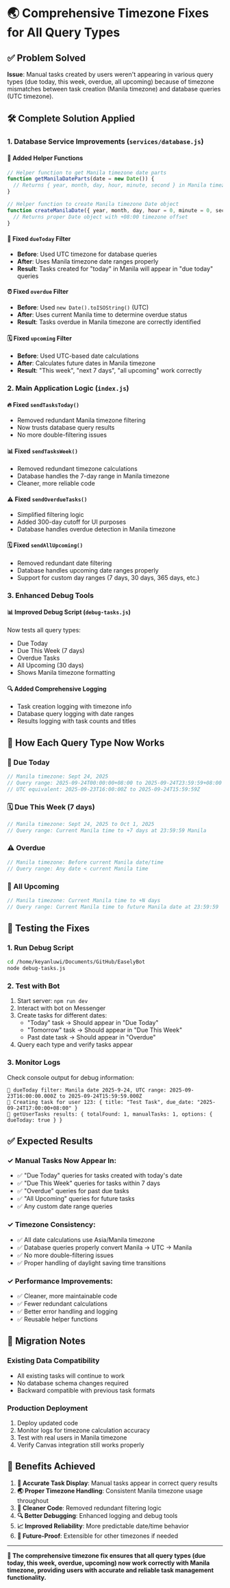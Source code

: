 # 🌏 **Comprehensive Timezone Fixes for All Query Types**

## ✅ **Problem Solved**

**Issue**: Manual tasks created by users weren't appearing in various query types (due today, this week, overdue, all upcoming) because of timezone mismatches between task creation (Manila timezone) and database queries (UTC timezone).

## 🛠️ **Complete Solution Applied**

### **1. Database Service Improvements** (`services/database.js`)

#### **🔧 Added Helper Functions**
```javascript
// Helper function to get Manila timezone date parts
function getManilaDateParts(date = new Date()) {
  // Returns { year, month, day, hour, minute, second } in Manila timezone
}

// Helper function to create Manila timezone Date object
function createManilaDate({ year, month, day, hour = 0, minute = 0, second = 0 }) {
  // Returns proper Date object with +08:00 timezone offset
}
```

#### **📅 Fixed `dueToday` Filter**
- **Before**: Used UTC timezone for database queries
- **After**: Uses Manila timezone date ranges properly
- **Result**: Tasks created for "today" in Manila will appear in "due today" queries

#### **⏰ Fixed `overdue` Filter** 
- **Before**: Used `new Date().toISOString()` (UTC)
- **After**: Uses current Manila time to determine overdue status
- **Result**: Tasks overdue in Manila timezone are correctly identified

#### **🗓️ Fixed `upcoming` Filter**
- **Before**: Used UTC-based date calculations
- **After**: Calculates future dates in Manila timezone
- **Result**: "This week", "next 7 days", "all upcoming" work correctly

### **2. Main Application Logic** (`index.js`)

#### **🔥 Fixed `sendTasksToday()`**
- Removed redundant Manila timezone filtering
- Now trusts database query results
- No more double-filtering issues

#### **📊 Fixed `sendTasksWeek()`**  
- Removed redundant timezone calculations
- Database handles the 7-day range in Manila timezone
- Cleaner, more reliable code

#### **⚠️ Fixed `sendOverdueTasks()`**
- Simplified filtering logic
- Added 300-day cutoff for UI purposes
- Database handles overdue detection in Manila timezone

#### **🗓️ Fixed `sendAllUpcoming()`**
- Removed redundant date filtering
- Database handles upcoming date ranges properly
- Support for custom day ranges (7 days, 30 days, 365 days, etc.)

### **3. Enhanced Debug Tools**

#### **📊 Improved Debug Script** (`debug-tasks.js`)
Now tests all query types:
- Due Today
- Due This Week (7 days)
- Overdue Tasks  
- All Upcoming (30 days)
- Shows Manila timezone formatting

#### **🔍 Added Comprehensive Logging**
- Task creation logging with timezone info
- Database query logging with date ranges
- Results logging with task counts and titles

## 🎯 **How Each Query Type Now Works**

### **📅 Due Today**
```javascript
// Manila timezone: Sept 24, 2025
// Query range: 2025-09-24T00:00:00+08:00 to 2025-09-24T23:59:59+08:00
// UTC equivalent: 2025-09-23T16:00:00Z to 2025-09-24T15:59:59Z
```

### **🗓️ Due This Week (7 days)**
```javascript
// Manila timezone: Sept 24, 2025 to Oct 1, 2025
// Query range: Current Manila time to +7 days at 23:59:59 Manila
```

### **⚠️ Overdue**
```javascript
// Manila timezone: Before current Manila date/time
// Query range: Any date < current Manila time
```

### **🔮 All Upcoming**
```javascript  
// Manila timezone: Current Manila time to +N days
// Query range: Current Manila time to future Manila date at 23:59:59
```

## 🧪 **Testing the Fixes**

### **1. Run Debug Script**
```bash
cd /home/keyanluwi/Documents/GitHub/EaselyBot
node debug-tasks.js
```

### **2. Test with Bot**
1. Start server: `npm run dev`
2. Interact with bot on Messenger
3. Create tasks for different dates:
   - "Today" task → Should appear in "Due Today"
   - "Tomorrow" task → Should appear in "Due This Week"
   - Past date task → Should appear in "Overdue"
4. Query each type and verify tasks appear

### **3. Monitor Logs**
Check console output for debug information:
```
📅 dueToday filter: Manila date 2025-9-24, UTC range: 2025-09-23T16:00:00.000Z to 2025-09-24T15:59:59.000Z
📝 Creating task for user 123: { title: "Test Task", due_date: "2025-09-24T17:00:00+08:00" }
📄 getUserTasks results: { totalFound: 1, manualTasks: 1, options: { dueToday: true } }
```

## ✅ **Expected Results**

### **✓ Manual Tasks Now Appear In:**
- ✅ "Due Today" queries for tasks created with today's date
- ✅ "Due This Week" queries for tasks within 7 days  
- ✅ "Overdue" queries for past due tasks
- ✅ "All Upcoming" queries for future tasks
- ✅ Any custom date range queries

### **✓ Timezone Consistency:**
- ✅ All date calculations use Asia/Manila timezone
- ✅ Database queries properly convert Manila → UTC → Manila
- ✅ No more double-filtering issues
- ✅ Proper handling of daylight saving time transitions

### **✓ Performance Improvements:**
- ✅ Cleaner, more maintainable code
- ✅ Fewer redundant calculations
- ✅ Better error handling and logging
- ✅ Reusable helper functions

## 🔄 **Migration Notes**

### **Existing Data Compatibility**
- All existing tasks will continue to work
- No database schema changes required
- Backward compatible with previous task formats

### **Production Deployment**
1. Deploy updated code
2. Monitor logs for timezone calculation accuracy
3. Test with real users in Manila timezone
4. Verify Canvas integration still works properly

## 🎉 **Benefits Achieved**

1. **🎯 Accurate Task Display**: Manual tasks appear in correct query results
2. **🌏 Proper Timezone Handling**: Consistent Manila timezone usage throughout
3. **🧹 Cleaner Code**: Removed redundant filtering logic
4. **🔍 Better Debugging**: Enhanced logging and debug tools
5. **📈 Improved Reliability**: More predictable date/time behavior
6. **🚀 Future-Proof**: Extensible for other timezones if needed

---

**🏁 The comprehensive timezone fix ensures that all query types (due today, this week, overdue, upcoming) now work correctly with Manila timezone, providing users with accurate and reliable task management functionality.**
